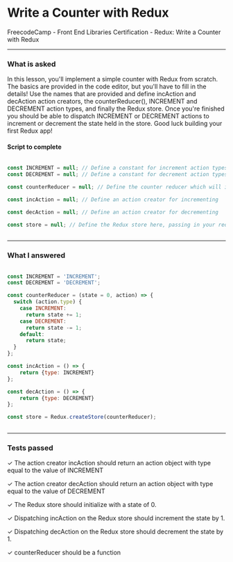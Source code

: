 # Write a Counter with Redux
FreecodeCamp - Front End Libraries Certification - Redux: Write a Counter with Redux


---


### What is asked

In this lesson, you'll implement a simple counter with Redux from scratch. The basics are provided in the code editor, but you'll have to fill in the details! Use the names that are provided and define incAction and decAction action creators, the counterReducer(), INCREMENT and DECREMENT action types, and finally the Redux store. Once you're finished you should be able to dispatch INCREMENT or DECREMENT actions to increment or decrement the state held in the store. Good luck building your first Redux app!


#### Script to complete

```javascript  
  
const INCREMENT = null; // Define a constant for increment action types
const DECREMENT = null; // Define a constant for decrement action types

const counterReducer = null; // Define the counter reducer which will increment or decrement the state based on the action it receives

const incAction = null; // Define an action creator for incrementing

const decAction = null; // Define an action creator for decrementing

const store = null; // Define the Redux store here, passing in your reducers
  

```

---


### What I answered

```javascript  
  
const INCREMENT = 'INCREMENT';
const DECREMENT = 'DECREMENT';

const counterReducer = (state = 0, action) => {
  switch (action.type) {
    case INCREMENT:
      return state += 1;
    case DECREMENT:
      return state -= 1;
    default:
      return state;
  }
};

const incAction = () => {
    return {type: INCREMENT}
};

const decAction = () => {
    return {type: DECREMENT}
};

const store = Redux.createStore(counterReducer);
  

```

---


### Tests passed

✓ The action creator incAction should return an action object with type equal to the value of INCREMENT

✓ The action creator decAction should return an action object with type equal to the value of DECREMENT

✓ The Redux store should initialize with a state of 0.

✓ Dispatching incAction on the Redux store should increment the state by 1.

✓ Dispatching decAction on the Redux store should decrement the state by 1.

✓ counterReducer should be a function
